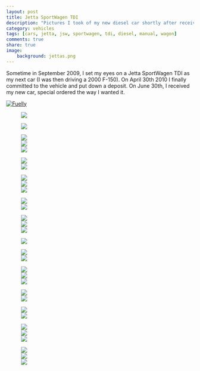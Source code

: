 ```yaml
---
layout: post
title: Jetta SportWagen TDI
description: "Pictures I took of my new diesel car shortly after receiving it."
category: vehicles
tags: [cars, jetta, jsw, sportwagen, tdi, diesel, manual, wagon]
comments: true
share: true
image:
    background: jettas.png
---
```


Sometime in September 2009, I set my eyes on a Jetta SportWagen TDI as my next car (I was then driving a 2000 F-150).
On April 30th 2010 I finally committed to the vehicle and put down a deposit. On June 30th, I received my new car,
special ordered the way I wanted it.

[![Fuelly](http://mefi.us/images/fuelly/sig-us/46669.png)](http://www.fuelly.com/driver/Robpol86/jetta)

<figure><a href="http://imgur.com/T640Q"><div class="annotparent"><img src="http://i.imgur.com/T640Ql.jpg"></div></a></figure>

<figure><a href="http://imgur.com/vT2SN"><div class="annotparent"><img src="http://i.imgur.com/vT2SNl.jpg"></div></a></figure>

<figure class="third">
    <a href="http://imgur.com/TQ3BH"><div class="annotparent"><img src="http://i.imgur.com/TQ3BHm.jpg"></div></a>
    <a href="http://imgur.com/g3vnR"><div class="annotparent"><img src="http://i.imgur.com/g3vnRm.jpg"></div></a>
    <a href="http://imgur.com/Y2ziD"><div class="annotparent"><img src="http://i.imgur.com/Y2ziDm.jpg"></div></a>
    <figcaption></figcaption>
</figure>

<figure class="half">
    <a href="http://imgur.com/eLut3"><div class="annotparent"><img src="http://i.imgur.com/eLut3m.jpg"></div></a>
    <a href="http://imgur.com/PEDQH"><div class="annotparent"><img src="http://i.imgur.com/PEDQHm.jpg"></div></a>
    <figcaption></figcaption>
</figure>

<figure class="third">
    <a href="http://imgur.com/wtvxY"><div class="annotparent"><img src="http://i.imgur.com/wtvxYm.jpg"></div></a>
    <a href="http://imgur.com/UFZST"><div class="annotparent"><img src="http://i.imgur.com/UFZSTm.jpg"></div></a>
    <a href="http://imgur.com/PVixc"><div class="annotparent"><img src="http://i.imgur.com/PVixcm.jpg"></div></a>
    <figcaption></figcaption>
</figure>

<figure class="half">
    <a href="http://imgur.com/WJqLK"><div class="annotparent"><img src="http://i.imgur.com/WJqLKm.jpg"></div></a>
    <a href="http://imgur.com/7v2Xf"><div class="annotparent"><img src="http://i.imgur.com/7v2Xfm.jpg"></div></a>
    <figcaption></figcaption>
</figure>

<figure class="third">
    <a href="http://imgur.com/ziSTv"><div class="annotparent"><img src="http://i.imgur.com/ziSTvm.jpg"></div></a>
    <a href="http://imgur.com/KZo5j"><div class="annotparent"><img src="http://i.imgur.com/KZo5jm.jpg"></div></a>
    <a href="http://imgur.com/DbXvX"><div class="annotparent"><img src="http://i.imgur.com/DbXvXm.jpg"></div></a>
    <figcaption></figcaption>
</figure>

<figure><a href="http://imgur.com/kVbMX"><div class="annotparent"><img src="http://i.imgur.com/kVbMXh.jpg"></div></a></figure>

<figure class="half">
    <a href="http://imgur.com/CaUOW"><div class="annotparent"><img src="http://i.imgur.com/CaUOWm.jpg"></div></a>
    <a href="http://imgur.com/VzRGA"><div class="annotparent"><img src="http://i.imgur.com/VzRGAm.jpg"></div></a>
    <figcaption></figcaption>
</figure>

<figure class="third">
    <a href="http://imgur.com/DHcik"><div class="annotparent"><img src="http://i.imgur.com/DHcikm.jpg"></div></a>
    <a href="http://imgur.com/11Gq8"><div class="annotparent"><img src="http://i.imgur.com/11Gq8m.jpg"></div></a>
    <a href="http://imgur.com/DBQVK"><div class="annotparent"><img src="http://i.imgur.com/DBQVKm.jpg"></div></a>
    <figcaption></figcaption>
</figure>

<figure class="half">
    <a href="http://imgur.com/5Ui7D"><div class="annotparent"><img src="http://i.imgur.com/5Ui7Dm.jpg"></div></a>
    <a href="http://imgur.com/sjLJ2"><div class="annotparent"><img src="http://i.imgur.com/sjLJ2m.jpg"></div></a>
    <figcaption></figcaption>
</figure>

<figure class="half">
    <a href="http://imgur.com/o6xgw"><div class="annotparent"><img src="http://i.imgur.com/o6xgwm.jpg"></div></a>
    <a href="http://imgur.com/jJ994"><div class="annotparent"><img src="http://i.imgur.com/jJ994m.jpg"></div></a>
    <figcaption></figcaption>
</figure>

<figure class="third">
    <a href="http://imgur.com/fXw0P"><div class="annotparent"><img src="http://i.imgur.com/fXw0Pm.jpg"></div></a>
    <a href="http://imgur.com/NbFfu"><div class="annotparent"><img src="http://i.imgur.com/NbFfum.jpg"></div></a>
    <a href="http://imgur.com/49dr4"><div class="annotparent"><img src="http://i.imgur.com/49dr4m.jpg"></div></a>
    <figcaption></figcaption>
</figure>

<figure class="third">
    <a href="http://imgur.com/tOmfy"><div class="annotparent"><img src="http://i.imgur.com/tOmfym.jpg"></div></a>
    <a href="http://imgur.com/9wLnO"><div class="annotparent"><img src="http://i.imgur.com/9wLnOm.jpg"></div></a>
    <a href="http://imgur.com/YQhWF"><div class="annotparent"><img src="http://i.imgur.com/YQhWFm.jpg"></div></a>
    <figcaption></figcaption>
</figure>

